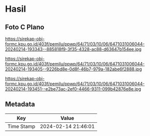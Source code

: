 # Hasil

## Foto C Plano

https://sirekap-obj-formc.kpu.go.id/403f/pemilu/ppwp/64/71/03/10/06/6471031006044-20240214-193343--885818f9-3f35-4328-ac88-d63647b154ee.jpg

https://sirekap-obj-formc.kpu.go.id/403f/pemilu/ppwp/64/71/03/10/06/6471031006044-20240214-193405--9226bd8e-0d8f-46b7-979a-182abe6f2888.jpg

https://sirekap-obj-formc.kpu.go.id/403f/pemilu/ppwp/64/71/03/10/06/6471031006044-20240214-193451--e2be73ac-2ef0-4466-9311-099b42876e8e.jpg


## Metadata

| Key        | Value               |
| ---------- | ------------------- |
| Time Stamp | 2024-02-14 21:46:01 |



